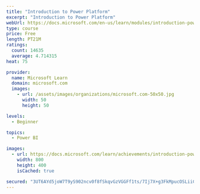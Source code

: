 ```yaml
---
title: "Introduction to Power Platform"
excerpt: "Introduction to Power Platform"
webUrl: https://docs.microsoft.com/en-us/learn/modules/introduction-power-platform/
type: course
price: Free
length: PT21M
ratings:
  count: 14635
  average: 4.714315
heat: 75

provider:
  name: Microsoft Learn
  domain: microsoft.com
  images:
    - url: /assets/images/organizations/microsoft.com-50x50.jpg
      width: 50
      height: 50

levels:
  - Beginner

topics:
  - Power BI

images:
  - url: https://docs.microsoft.com/learn/achievements/introduction-power-platform-social.png
    width: 800
    height: 400
    isCached: true

secured: "3UT6AYd5joW7T9yS902ncv0f8fSkqvGzVGGFf1ts/7Ij7X+g3FkMpucOSLiiCpPa5GdghOZKIC2Dw/yc1IiMuyHqaujm4X7RD7LsACNOpRRRabNlRZK4dvosYblh1fXBrAa2gBLiYJmnzLBncNPmaU5Xfku7GVHEHix7Z2TfhLbSoc+VnRvsK+9ayenEIfgaNk0PYN7NWkzhTfasx9W2JXqL4SFOYze/850UzctYZS8KUtYLB/rjTeUf0SAf8C99E3FPMx251QOVG+h55aupLrZZjjN0irwZegdQjZCOX97yGKXhsbdUE8mUFnejekrtSQ9dDv38nJi+YIEELDqgTvW13LYdxBiw6aRlDbQOFDHy/edS00L8InfJtgVDQT3A/NP2pfOyhMmE1BfAU0tuwUIjgQ0bE0mVTRc+VUuZlTxtNTbdsRK7lJpYM2GeWV6f;XhGUJALOazQuor3wt5n1+Q=="
---
```


